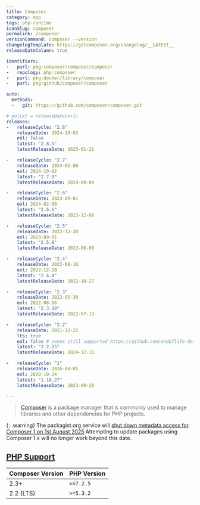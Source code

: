 ```yaml
---
title: Composer
category: app
tags: php-runtime
iconSlug: composer
permalink: /composer
versionCommand: composer --version
changelogTemplate: https://getcomposer.org/changelog/__LATEST__
releaseDateColumn: true

identifiers:
-   purl: pkg:composer/composer/composer
-   repology: php:composer
-   purl: pkg:docker/library/composer
-   purl: pkg:github/composer/composer

auto:
  methods:
  -   git: https://github.com/composer/composer.git

# eol(x) = releaseDate(x+1)
releases:
-   releaseCycle: "2.8"
    releaseDate: 2024-10-02
    eol: false
    latest: "2.8.5"
    latestReleaseDate: 2025-01-21

-   releaseCycle: "2.7"
    releaseDate: 2024-02-08
    eol: 2024-10-02
    latest: "2.7.9"
    latestReleaseDate: 2024-09-04

-   releaseCycle: "2.6"
    releaseDate: 2023-09-01
    eol: 2024-02-08
    latest: "2.6.6"
    latestReleaseDate: 2023-12-08

-   releaseCycle: "2.5"
    releaseDate: 2022-12-20
    eol: 2023-09-01
    latest: "2.5.8"
    latestReleaseDate: 2023-06-09

-   releaseCycle: "2.4"
    releaseDate: 2022-08-16
    eol: 2022-12-20
    latest: "2.4.4"
    latestReleaseDate: 2022-10-27

-   releaseCycle: "2.3"
    releaseDate: 2022-03-30
    eol: 2022-08-16
    latest: "2.3.10"
    latestReleaseDate: 2022-07-13

-   releaseCycle: "2.2"
    releaseDate: 2021-12-22
    lts: true
    eol: false # seems still supported https://github.com/endoflife-date/endoflife.date/issues/5119
    latest: "2.2.25"
    latestReleaseDate: 2024-12-11

-   releaseCycle: "1"
    releaseDate: 2016-04-05
    eol: 2020-10-24
    latest: "1.10.27"
    latestReleaseDate: 2023-09-29

---
```


> [Composer](https://getcomposer.org/) is a package manager that is commonly used to manage
> libraries and other dependencies for PHP projects.

{: .warning}
The packagist.org service will
[shut down metadata access for Composer 1 on 1st August 2025](https://blog.packagist.com/shutting-down-packagist-org-support-for-composer-1-x/)
Attempting to update packages using Composer 1.x will no longer work beyond this date.

## [PHP Support](https://blog.packagist.com/composer-2-2/)

Composer Version|PHP Version
----------------|-----------
2.3+            | `>=7.2.5`
2.2 (LTS)       | `>=5.3.2`
